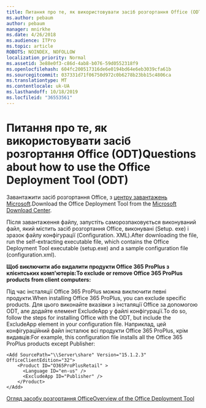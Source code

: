 ```yaml
---
title: Питання про те, як використовувати засіб розгортання Office (ODT)
ms.author: pebaum
author: pebaum
manager: mnirkhe
ms.date: 4/26/2018
ms.audience: ITPro
ms.topic: article
ROBOTS: NOINDEX, NOFOLLOW
localization_priority: Normal
ms.assetid: 3e88e0f3-c86d-4ab8-b076-59d0552318f9
ms.openlocfilehash: 604fc200517316de6e0194bd64e6eb3039cfa61b
ms.sourcegitcommit: 037331d71f06750d972c0b6278b23bb15c4806ca
ms.translationtype: MT
ms.contentlocale: uk-UA
ms.lasthandoff: 10/18/2019
ms.locfileid: "36553561"
---
```

# <a name="questions-about-how-to-use-the-office-deployment-tool-odt"></a><span data-ttu-id="de8a9-102">Питання про те, як використовувати засіб розгортання Office (ODT)</span><span class="sxs-lookup"><span data-stu-id="de8a9-102">Questions about how to use the Office Deployment Tool (ODT)</span></span>

<span data-ttu-id="de8a9-103">Завантажити засіб розгортання Office, з [центру завантажень Microsoft](http://go.microsoft.com/fwlink/p/?LinkID=626065).</span><span class="sxs-lookup"><span data-stu-id="de8a9-103">Download the Office Deployment Tool from the [Microsoft Download Center](http://go.microsoft.com/fwlink/p/?LinkID=626065).</span></span>
  
<span data-ttu-id="de8a9-104">Після завантаження файлу, запустіть саморозпаковується виконуваний файл, який містить засіб розгортання Office, виконувані (Setup. exe) і зразок файлу конфігурації (Configuration. XML).</span><span class="sxs-lookup"><span data-stu-id="de8a9-104">After downloading the file, run the self-extracting executable file, which contains the Office Deployment Tool executable (setup.exe) and a sample configuration file (configuration.xml).</span></span>
  
 <span data-ttu-id="de8a9-105">**Щоб виключити або видалити продукти Office 365 ProPlus з клієнтських комп'ютерів:**</span><span class="sxs-lookup"><span data-stu-id="de8a9-105">**To exclude or remove Office 365 ProPlus products from client computers:**</span></span>
  
<span data-ttu-id="de8a9-106">Під час інсталяції Office 365 ProPlus можна виключити певні продукти.</span><span class="sxs-lookup"><span data-stu-id="de8a9-106">When installing Office 365 ProPlus, you can exclude specific products.</span></span> <span data-ttu-id="de8a9-107">Для цього виконайте вказівки з інсталяції Office за допомогою ODT, але додайте елемент ExcludeApp у файлі конфігурації.</span><span class="sxs-lookup"><span data-stu-id="de8a9-107">To do so, follow the steps for installing Office with the ODT, but include the ExcludeApp element in your configuration file.</span></span> <span data-ttu-id="de8a9-108">Наприклад, цей конфігураційний файл інсталює всі продукти Office 365 ProPlus, крім видавців:</span><span class="sxs-lookup"><span data-stu-id="de8a9-108">For example, this configuration file installs all the Office 365 ProPlus products except Publisher:</span></span>
  
```
<Add SourcePath="\\Server\share" Version="15.1.2.3" OfficeClientEdition="32">
    <Product ID="O365ProPlusRetail" >
      <Language ID="en-us" />
      <ExcludeApp ID="Publisher" />
    </Product>
</Add>
```

[<span data-ttu-id="de8a9-109">Огляд засобу розгортання Office</span><span class="sxs-lookup"><span data-stu-id="de8a9-109">Overview of the Office Deployment Tool</span></span>](https://docs.microsoft.com/deployoffice/overview-of-the-office-2016-deployment-tool)
  

